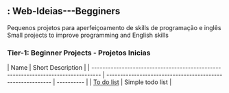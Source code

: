 ## : Web-Ideias---Begginers
Pequenos projetos para aperfeiçoamento de skills de programação e inglês
Small projects to improve programming and English skills

### Tier-1: Beginner Projects - Projetos Inicias 

| Name                                                                              | Short Description                                          |
| --------------------------------------------------------------------------------- | ---------------------------------------------------------- | ---------- |
| [To do list](./To_do_list/To_do_list.md)                                   | Simple todo list                         |